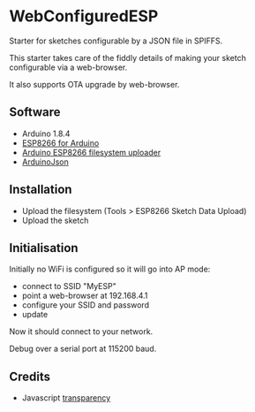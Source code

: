 # WebConfiguredESP
Starter for sketches configurable by a JSON file in SPIFFS.

This starter takes care of the fiddly details of making your sketch
configurable via a web-browser.

It also supports OTA upgrade by web-browser.

## Software
- Arduino 1.8.4
- [ESP8266 for Arduino](https://github.com/esp8266/Arduino.git)
- [Arduino ESP8266 filesystem uploader](https://github.com/esp8266/arduino-esp8266fs-plugin)
- [ArduinoJson](http://arduinojson.org/)

## Installation
- Upload the filesystem (Tools > ESP8266 Sketch Data Upload)
- Upload the sketch

## Initialisation
Initially no WiFi is configured so it will go into AP mode:
- connect to SSID "MyESP"
- point a web-browser at 192.168.4.1
- configure your SSID and password
- update

Now it should connect to your network.

Debug over a serial port at 115200 baud.

## Credits
- Javascript [transparency](https://github.com/leonidas/transparency)
